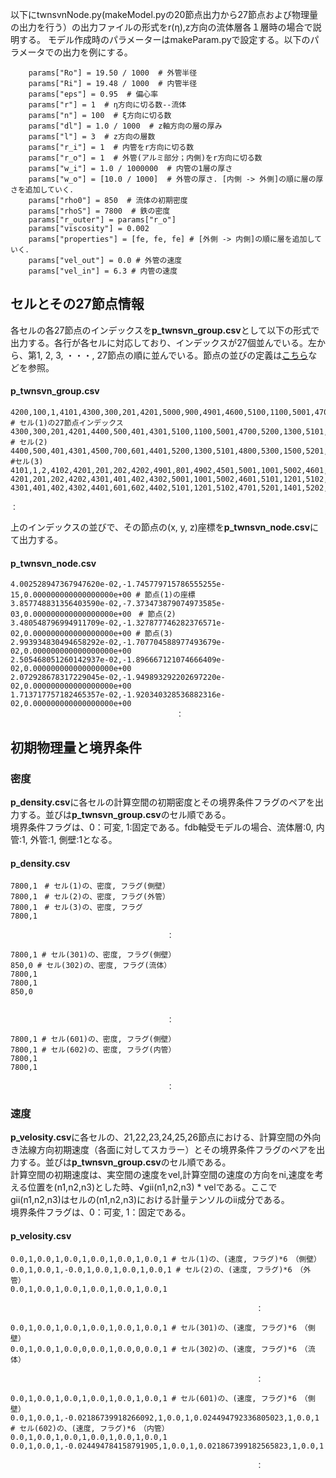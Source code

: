 以下にtwnsvnNode.py(makeModel.pyの20節点出力から27節点および物理量の出力を行う）の出力ファイルの形式をr(η),z方向の流体層各１層時の場合で説明する。
モデル作成時のパラメーターはmakeParam.pyで設定する。以下のパラメータでの出力を例にする。
```
    params["Ro"] = 19.50 / 1000  # 外管半径                      
    params["Ri"] = 19.48 / 1000  # 内管半径                      
    params["eps"] = 0.95  # 偏心率                               
    params["r"] = 1  # η方向に切る数--流体                      
    params["n"] = 100  # ξ方向に切る数                          
    params["dl"] = 1.0 / 1000  # z軸方向の層の厚み               
    params["l"] = 3  # z方向の層数                               
    params["r_i"] = 1  # 内管をr方向に切る数                     
    params["r_o"] = 1  # 外管(アルミ部分；内側)をr方向に切る数   
    params["w_i"] = 1.0 / 1000000  # 内管の1層の厚さ             
    params["w_o"] = [10.0 / 1000]  # 外管の厚さ. [内側 -> 外側]の順に層の厚さを追加していく．                                   
    params["rho0"] = 850  # 流体の初期密度                       
    params["rhoS"] = 7800  # 鉄の密度                            
    params["r_outer"] = params["r_o"]
    params["viscosity"] = 0.002
    params["properties"] = [fe, fe, fe] # [外側 -> 内側]の順に層を追加していく．                                                 
    params["vel_out"] = 0.0 # 外管の速度                         
    params["vel_in"] = 6.3 # 内管の速度
```

## セルとその27節点情報
各セルの各27節点のインデックスを**p_twnsvn_group.csv**として以下の形式で出力する。各行が各セルに対応しており、インデックスが27個並んでいる。左から、第1, 2, 3, ・・・, 27節点の順に並んでいる。節点の並びの定義は[こちら](https://drive.google.com/file/d/0B-wUHJlJ-mgXNWhhM2RsMXV4cW8/view)などを参照。
#### p_twnsvn_group.csv
```
4200,100,1,4101,4300,300,201,4201,5000,900,4901,4600,5100,1100,5001,4700,5400,2100,2001,5301,5601,5602,6501,7401,6504,9501,8301 # セル(1)の27節点インデックス
4300,300,201,4201,4400,500,401,4301,5100,1100,5001,4700,5200,1300,5101,4800,5500,2300,2201,5401,5602,5603,6502,7402,6505,9502,8302 # セル(2)
4400,500,401,4301,4500,700,601,4401,5200,1300,5101,4800,5300,1500,5201,4900,5600,2500,2401,5501,5603,9201,6503,7403,6506,9503,8303 #セル(3)
4101,1,2,4102,4201,201,202,4202,4901,801,4902,4501,5001,1001,5002,4601,5301,2001,2002,5302,5604,5605,6504,7404,6507,9504,8304
4201,201,202,4202,4301,401,402,4302,5001,1001,5002,4601,5101,1201,5102,4701,5401,2201,2202,5402,5605,5606,6505,7405,6508,9505,8305
4301,401,402,4302,4401,601,602,4402,5101,1201,5102,4701,5201,1401,5202,4801,5501,2401,2402,5502,5606,9202,6506,7406,6509,9506,8306
                                                                           ：
```
上のインデックスの並びで、その節点の(x, y, z)座標を**p_twnsvn_node.csv**にて出力する。
#### p_twnsvn_node.csv
```
4.002528947367947620e-02,-1.745779715786555255e-15,0.000000000000000000e+00 # 節点(1)の座標
3.857748831356403590e-02,-7.373473879074973585e-03,0.000000000000000000e+00　# 節点(2)
3.480548796994911709e-02,-1.327877746282376571e-02,0.000000000000000000e+00 # 節点(3)
2.993934830494658292e-02,-1.707704588977493679e-02,0.000000000000000000e+00
2.505468051260142937e-02,-1.896667121074666409e-02,0.000000000000000000e+00
2.072928678317229045e-02,-1.949893292202697220e-02,0.000000000000000000e+00
1.713717757182465357e-02,-1.920340328536882316e-02,0.000000000000000000e+00
                                     ：
```

## 初期物理量と境界条件
### 密度
**p_density.csv**に各セルの計算空間の初期密度とその境界条件フラグのペアを出力する。並びは**p_twnsvn_group.csv**のセル順である。<br>
境界条件フラグは、0：可変, 1:固定である。fdb軸受モデルの場合、流体層:0, 内管:1, 外管:1, 側壁:1となる。<br>
#### p_density.csv
```
7800,1　# セル(1)の、密度, フラグ(側壁）
7800,1　# セル(2)の、密度, フラグ(外管）
7800,1　# セル(3)の、密度, フラグ
7800,1

　　　　　　　　　　　　　　　　　　　　　：

7800,1 # セル(301)の、密度, フラグ(側壁）
850,0 # セル(302)の、密度, フラグ(流体）
7800,1
7800,1
850,0


　　　　　　　　　　　　　　　　　　　　　：

7800,1 # セル(601)の、密度, フラグ(側壁）
7800,1 # セル(602)の、密度, フラグ(内管）
7800,1
7800,1

　　　　　　　　　　　　　　　　　　　　　：
```

### 速度
**p_velosity.csv**に各セルの、21,22,23,24,25,26節点における、計算空間の外向き法線方向初期速度（各面に対してスカラー）とその境界条件フラグのペアを出力する。並びは**p_twnsvn_group.csv**のセル順である。<br>
計算空間の初期速度は、実空間の速度をvel,計算空間の速度の方向をni,速度を考える位置を(n1,n2,n3)とした時、√gii(n1,n2,n3) * velである。ここでgii(n1,n2,n3)はセルの(n1,n2,n3)における計量テンソルのii成分である。<br>
境界条件フラグは、0：可変, 1：固定である。
#### p_velosity.csv
```
0.0,1,0.0,1,0.0,1,0.0,1,0.0,1,0.0,1 # セル(1)の、(速度, フラグ)*6　（側壁）
0.0,1,0.0,1,-0.0,1,0.0,1,0.0,1,0.0,1 # セル(2)の、(速度, フラグ)*6　（外管）
0.0,1,0.0,1,0.0,1,0.0,1,0.0,1,0.0,1

　　　　　　　　　　　　　　　　　　　　　　　　　　　　　　　　　：

0.0,1,0.0,1,0.0,1,0.0,1,0.0,1,0.0,1 # セル(301)の、(速度, フラグ)*6　（側壁）
0.0,1,0.0,1,0.0,0,0.0,1,0.0,0,0.0,1 # セル(302)の、(速度, フラグ)*6　（流体）

　　　　　　　　　　　　　　　　　　　　　　　　　　　　　　　　　：

0.0,1,0.0,1,0.0,1,0.0,1,0.0,1,0.0,1 # セル(601)の、(速度, フラグ)*6　（側壁）
0.0,1,0.0,1,-0.02186739918266092,1,0.0,1,0.024494792336805023,1,0.0,1 # セル(602)の、(速度, フラグ)*6　（内管）
0.0,1,0.0,1,0.0,1,0.0,1,0.0,1,0.0,1
0.0,1,0.0,1,-0.024494784158791905,1,0.0,1,0.021867399182565823,1,0.0,1

　　　　　　　　　　　　　　　　　　　　　　　　　　　　　　　　　：
```